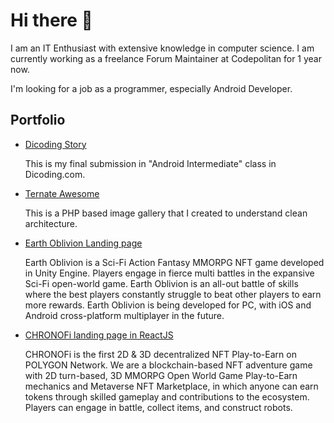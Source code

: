 # Hi there 👋

<!--
**fakhrylinux/fakhrylinux** is a ✨ _special_ ✨ repository because its `README.md` (this file) appears on your GitHub profile.

Here are some ideas to get you started:

- 🔭 I’m currently working on ...
- 🌱 I’m currently learning ...
- 👯 I’m looking to collaborate on ...
- 🤔 I’m looking for help with ...
- 💬 Ask me about ...
- 📫 How to reach me: ...
- 😄 Pronouns: ...
- ⚡ Fun fact: ...
-->
I am an IT Enthusiast with extensive knowledge in computer science.
I am currently working as a freelance Forum Maintainer at Codepolitan for 1 year now.

I'm looking for a job as a programmer, especially Android Developer.

## Portfolio
* [Dicoding Story](https://github.com/fakhrylinux/DicodingStory)

    This is my final submission in "Android Intermediate" class in Dicoding.com.

* [Ternate Awesome](https://gallery.equatron.biz.id/)

    This is a PHP based image gallery that I created to understand clean architecture.

    
* [Earth Oblivion Landing page](https://earthoblivion-landingpage.vercel.app/)

    Earth Oblivion is a Sci-Fi Action Fantasy MMORPG NFT game developed in Unity Engine. Players engage in fierce multi battles in the expansive Sci-Fi open-world game. Earth Oblivion is an all-out battle of skills where the best players constantly struggle to beat other players to earn more rewards. Earth Oblivion is being developed for PC, with iOS and Android cross-platform multiplayer in the future.

* [CHRONOFi landing page in ReactJS](https://chronofi-landingpage-react.vercel.app/)

    CHRONOFi is the first 2D & 3D decentralized NFT Play-to-Earn on POLYGON Network. We are a blockchain-based NFT adventure game with 2D turn-based, 3D MMORPG Open World Game Play-to-Earn mechanics and Metaverse NFT Marketplace, in which anyone can earn tokens through skilled gameplay and contributions to the ecosystem. Players can engage in battle, collect items, and construct robots.